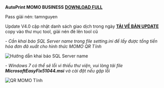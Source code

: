 **AutoPrint MOMO BUSINESS** [**DOWNLOAD FULL**](https://github.com/chinhanh09/PRINT-MOMO-BUSINESS/raw/main/PRINT%20MOMO%20BUSINESS.rar)

Pass giải nén: tamnguyen

Update V4.0 cập nhật danh sách giao dịch trong ngày [**TẢI VỀ BẢN UPDATE**](https://github.com/chinhanh09/PRINT-MOMO-BUSINESS/raw/main/Update.rar) copy vào thư mục tool, giải nén đè lên tool cũ

_- Cần khai báo SQL Server name trong file setting.ini để  lấy được tổng tiền hóa đơn đã xuất cho hình thức MOMO QR Tĩnh_


![Hướng dẫn khai báo SQL Server name](https://user-images.githubusercontent.com/59678311/236171424-7c9cb801-444a-4eb4-bbb8-acce8586862b.png)



_- Windows 7 có thể sẽ lỗi vì thiếu thư viện, vui lòng tải file **MicrosoftEasyFix51044.msi** và cài đặt nếu gặp lỗi_

![QR MOMO Tĩnh](https://github.com/chinhanh09/PRINT-MOMO-BUSINESS/assets/59678311/9a9d06e1-4d6f-4000-b09d-084c92f154d2)
